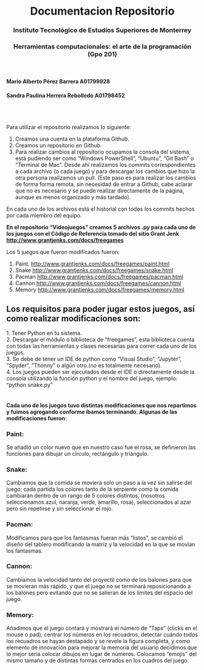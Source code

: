 <h1 align="center"> Documentacion Repositorio</h1>
<h3 align="center"> Instituto Tecnológico de Estudios Superiores de Monterrey</h3>
<h3 align="center"> Herramientas computacionales: el arte de la programación (Gpo 201)</h3>

<br>
<h4>Mario Alberto Pérez Barrera A01799928</h4>

<h4>Sandra Paulina Herrera Rebolledo A01798452</h4>

<br> <br>

Para utilizar el repositorio realizamos lo siguiente:
1. Creamos una cuenta en la plataforma Github.
2. Creamos un repositorio en Github.
3. Para realizar cambios al repositorio ocupamos la consola del sistema, está pudiendo ser como “Windows PowerShell”, “Ubuntu”, “Git Bash” o “Terminal de Mac”. Desde ahí realizamos los commits correspondientes a cada archivo (o cada juego) y para descargar los cambios que hizo la otra persona realizamos un pull. (Este paso es para realizar los cambios de forma forma remota, sin necesidad de entrar a Github, cabe aclarar que no es necesario y se puede realizar directamente de la página, aunque es menos organizado y más tardado).

En cada uno de los archivos está el historial con todos los commits hechos por cada miembro del equipo. 

**En el repositorio “Videojuegos”  creamos 5 archivos .py para cada uno de los juegos con el Código de Referencia tomado del sitio Grant Jenk http://www.grantjenks.com/docs/freegames** 

Los 5 juegos que fueron modificados fueron:
1. Paint.       http://www.grantjenks.com/docs/freegames/paint.html
2. Snake      http://www.grantjenks.com/docs/freegames/snake.html
3. Pacman   http://www.grantjenks.com/docs/freegames/pacman.html
4. Cannon    http://www.grantjenks.com/docs/freegames/cannon.html
5. Memory   http://www.grantjenks.com/docs/freegames/memory.html


<h2> Los requisitos para poder jugar estos juegos, así como realizar modificaciones son: </h2>
1. Tener Python en tu sistema. <br>
2. Descargar el módulo o biblioteca de “freegames”,  esta biblioteca cuenta con todas las herramientas y clases necesarias para correr cada uno de los juegos. <br>
3. Se debe de tener un IDE de python como “Visual Studio”, “Jupyter”, “Spyder”, “Thonny” o algún otro.(no es totalmente necesario). <br>
4. Los juegos pueden ser ejecutados desde el IDE o directamente desde la consola utilizando la función python y el nombre del juego, ejemplo: “python snake.py”
<br> <br>

<h4>Cada uno de los juegos tuvo distintas modificaciones que nos repartimos y fuimos agregando conforme íbamos terminando. Algunas de las modificaciones fueron:</h4>

<h3>Paint:</h3> Se añadió un color nuevo que en nuestro caso fue el rosa, se definieron las funciones para dibujar un círculo, rectángulo y triángulo.
<br>
<h3>Snake:</h3> Cambiamos que la comida se moviera solo un paso a la vez sin salirse del juego; cada partida los colores tanto de la serpiente como la comida cambiarán dentro de un rango de 5 colores distintos, (nosotros seleccionamos azul, naranja, verde, amarillo, rosa), seleccionados al azar pero sin repetirse y sin seleccionar el rojo.
<br>
<h3>Pacman:</h3> Modificamos para que los fantasmas fueran más “listos”, se cambió el diseño del tablero modificando la matriz y la velocidad en la que se movían los fantasmas. 
<br>
<h3>Cannon:</h3> Cambiamos la velocidad tanto del proyectil como de los balones para que se movieran más rápido, y que el juego no se terminará reposicionando a los balones pero evitando que no se salieran de los límites del espacio del juego. 
<br>
<h3>Memory:</h3> Añadimos que el juego contará y mostrará el número de “Taps” (clicks en el mouse o pad), centrar los números en los recuadros, detectar cuándo todos los recuadros se hayan destapado y se revele la figura completa, y como elemento de innovación para mejorar la memoria del usuario decidimos que lo mejor sería colocar dibujos en lugar de números. Colocamos “emojis” del mismo tamaño y de distintas formas centrados en los cuadros del juego.  


